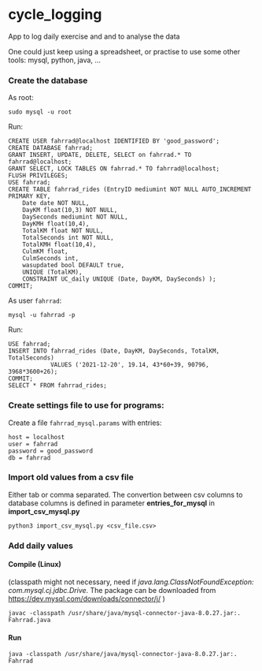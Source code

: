 # cycle_logging
App to log daily exercise and and to analyse the data

One could just keep using a spreadsheet, or practise to use some other tools: mysql, python, java, ...

### Create the database
As root:
```
sudo mysql -u root
```
Run: 
```
CREATE USER fahrrad@localhost IDENTIFIED BY 'good_password';
CREATE DATABASE fahrrad;
GRANT INSERT, UPDATE, DELETE, SELECT on fahrrad.* TO fahrrad@localhost;
GRANT SELECT, LOCK TABLES ON fahrrad.* TO fahrrad@localhost;
FLUSH PRIVILEGES;
USE fahrrad;
CREATE TABLE fahrrad_rides (EntryID mediumint NOT NULL AUTO_INCREMENT PRIMARY KEY,
    Date date NOT NULL,
    DayKM float(10,3) NOT NULL,
    DaySeconds mediumint NOT NULL,
    DayKMH float(10,4),
    TotalKM float NOT NULL,
    TotalSeconds int NOT NULL,
    TotalKMH float(10,4),
    CulmKM float,
    CulmSeconds int,
    wasupdated bool DEFAULT true,
    UNIQUE (TotalKM),
    CONSTRAINT UC_daily UNIQUE (Date, DayKM, DaySeconds) );
COMMIT;
```

As user `fahrrad`:
```
mysql -u fahrrad -p
```
Run: 
```
USE fahrrad;
INSERT INTO fahrrad_rides (Date, DayKM, DaySeconds, TotalKM, TotalSeconds)
            VALUES ('2021-12-20', 19.14, 43*60+39, 90796, 3968*3600+26);
COMMIT;
SELECT * FROM fahrrad_rides;
```

### Create settings file to use for programs:
Create a file `fahrrad_mysql.params` with entries:
```
host = localhost
user = fahrrad
password = good_password
db = fahrrad
```

### Import old values from a csv file
Either tab or comma separated. The convertion between csv columns to database columns is defined in parameter **entries_for_mysql** in **import_csv_mysql.py**
```
python3 import_csv_mysql.py <csv_file.csv>
```

### Add daily values
#### Compile (Linux)
(classpath might not necessary, need if *java.lang.ClassNotFoundException: com.mysql.cj.jdbc.Drive*. The package can be downloaded from https://dev.mysql.com/downloads/connector/j/ )
```
javac -classpath /usr/share/java/mysql-connector-java-8.0.27.jar:. Fahrrad.java
```

#### Run
```
java -classpath /usr/share/java/mysql-connector-java-8.0.27.jar:. Fahrrad
```



